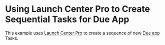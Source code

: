 # Using Launch Center Pro to Create Sequential Tasks for Due App

This example uses [Launch Center Pro][1] to create a sequence of new [Due app][2] Tasks. 

[1]: http://appcubby.com/launch-center/
[2]: http://www.dueapp.com